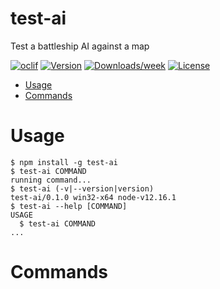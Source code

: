 test-ai
=======

Test a battleship AI against a map

[![oclif](https://img.shields.io/badge/cli-oclif-brightgreen.svg)](https://oclif.io)
[![Version](https://img.shields.io/npm/v/test-ai.svg)](https://npmjs.org/package/test-ai)
[![Downloads/week](https://img.shields.io/npm/dw/test-ai.svg)](https://npmjs.org/package/test-ai)
[![License](https://img.shields.io/npm/l/test-ai.svg)](https://github.com/NeilSorensen/battleship/blob/master/package.json)

<!-- toc -->
* [Usage](#usage)
* [Commands](#commands)
<!-- tocstop -->
# Usage
<!-- usage -->
```sh-session
$ npm install -g test-ai
$ test-ai COMMAND
running command...
$ test-ai (-v|--version|version)
test-ai/0.1.0 win32-x64 node-v12.16.1
$ test-ai --help [COMMAND]
USAGE
  $ test-ai COMMAND
...
```
<!-- usagestop -->
# Commands
<!-- commands -->

<!-- commandsstop -->
